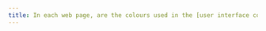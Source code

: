 ```yaml
---
title: In each web page, are the colours used in the [user interface components](#user-interface-component) or graphic element conveying informations sufficiently contrasting (excluding special cases)?
---
```

